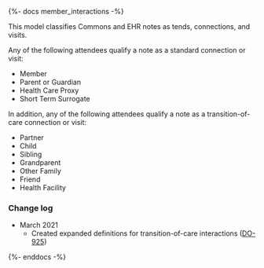 {%- docs member_interactions -%}

This model classifies Commons and EHR notes as tends, connections, and visits.

Any of the following attendees qualify a note as a standard connection or visit:
- Member
- Parent or Guardian
- Health Care Proxy
- Short Term Surrogate

In addition, any of the following attendees qualify a note as a transition-of-care connection or visit:
- Partner
- Child
- Sibling
- Grandparent
- Other Family
- Friend
- Health Facility

### Change log
- March 2021
  - Created expanded definitions for transition-of-care interactions ([DO-925](https://jira.cityblock.com/browse/DO-925))

{%- enddocs -%}
